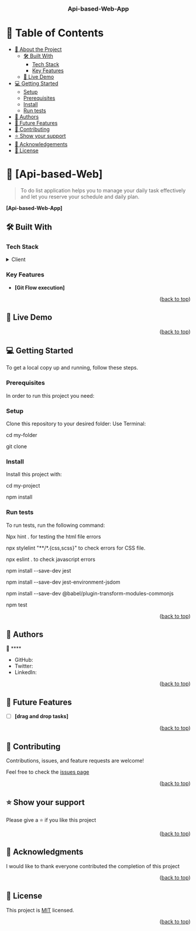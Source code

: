<a name="readme-top"></a>


<div align="center">

  <h3><b>Api-based-Web-App</b></h3>

</div>

<!-- TABLE OF CONTENTS -->

# 📗 Table of Contents

- [📖 About the Project](#about-project)
  - [🛠 Built With](#built-with)
    - [Tech Stack](#tech-stack)
    - [Key Features](#key-features)
  - [🚀 Live Demo](#live-demo)
- [💻 Getting Started](#getting-started)
  - [Setup](#setup)
  - [Prerequisites](#prerequisites)
  - [Install](#install)
  - [Run tests](#run-tests)
- [👥 Authors](#authors)
- [🔭 Future Features](#future-features)
- [🤝 Contributing](#contributing)
- [⭐️ Show your support](#support)
- [🙏 Acknowledgements](#acknowledgements)
- [📝 License](#license)

# 📖 [Api-based-Web] <a name="about-project"></a>

>To do list application helps you to manage your daily task effectively and let you reserve your schedule and daily plan.

**[Api-based-Web-App]** 

## 🛠 Built With <a name="built-with"></a>

### Tech Stack <a name="tech-stack"></a>


<details>
<summary>Client</summary>
<ul>
  <li><a href=" HTML Tutorial (w3schools.com) ">HTML</a></li>    
  <li><a href=" CSS Tutorial (w3schools.com) ">CSS</a></li>
  <li><a href=" CSS Tutorial (w3schools.com) ">JavaScript</a></li>
  <li><a href=" CSS Tutorial (w3schools.com) ">Webpack</a></li>
 </ul>
</details>

### Key Features <a name="key-features"></a>

- **[Git Flow execution]**
 
<p align="right">(<a href="#readme-top">back to top</a>)</p>


## 🚀 Live Demo <a name="Live-Demo"></a>

<p align="right">(<a href="#readme-top">back to top</a>)</p>

## 💻 Getting Started <a name="getting-started"></a>

To get a local copy up and running, follow these steps.

### Prerequisites

In order to run this project you need: 
 
### Setup

Clone this repository to your desired folder: 
Use Terminal:
 
cd my-folder
 
git clone 

### Install

Install this project with:

cd my-project
 
npm install


### Run tests

To run tests, run the following command:
 
Npx hint .   for testing the html file errors
 
npx stylelint "**/*.{css,scss}"     to check errors for CSS file.

 npx eslint .                      to check javascript errors

npm install --save-dev jest   

npm install --save-dev jest-environment-jsdom

npm install --save-dev @babel/plugin-transform-modules-commonjs

npm test


<p align="right">(<a href="#readme-top">back to top</a>)</p>
 

## 👥 Authors <a name="authors"></a>

👤 ****

- GitHub: []()
- Twitter: []()
- LinkedIn: []()

<p align="right">(<a href="#readme-top">back to top</a>)</p>


## 🔭 Future Features <a name="future-features"></a>

- [ ] **[drag and drop tasks]**

<p align="right">(<a href="#readme-top">back to top</a>)</p>
 

## 🤝 Contributing <a name="contributing"></a>

Contributions, issues, and feature requests are welcome!

Feel free to check the [issues page](../../issues/)

<p align="right">(<a href="#readme-top">back to top</a>)</p>


## ⭐️ Show your support <a name="support"></a>

Please give a ⭐️ if you like this project

<p align="right">(<a href="#readme-top">back to top</a>)</p>


## 🙏 Acknowledgments <a name="acknowledgements"></a>

I would like to thank everyone contributed the completion of this project

<p align="right">(<a href="#readme-top">back to top</a>)</p>


## 📝 License <a name="license"></a>
This project is [MIT](./LICENSE.md) licensed.
<p align="right">(<a href="#readme-top">back to top</a>)</p>
